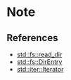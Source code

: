 # Note

## References

- [std::fs::read_dir](https://doc.rust-lang.org/std/fs/fn.read_dir.html)
- [std::fs::DirEntry](https://doc.rust-lang.org/std/fs/struct.DirEntry.html)
- [std::iter::Iterator](https://doc.rust-lang.org/std/iter/trait.Iterator.html)
